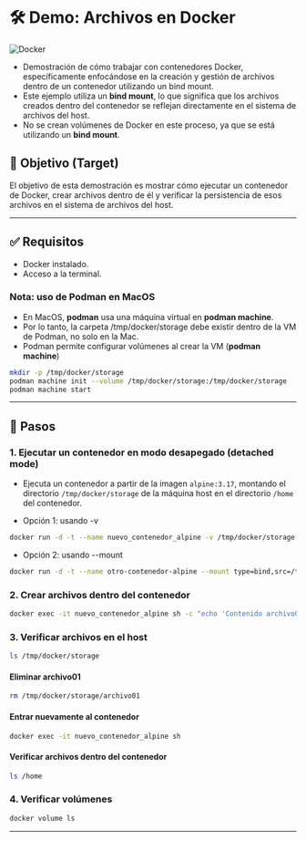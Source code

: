 # 🛠️ Demo: Archivos en Docker
![Docker](https://img.shields.io/badge/docker-%230db7ed.svg?style=for-the-badge&logo=docker&logoColor=white)

- Demostración de cómo trabajar con contenedores Docker, específicamente enfocándose en la creación y gestión de archivos dentro de un contenedor utilizando un bind mount.
- Este ejemplo utiliza un **bind mount**, lo que significa que los archivos creados dentro del contenedor se reflejan directamente en el sistema de archivos del host.
- No se crean volúmenes de Docker en este proceso, ya que se está utilizando un **bind mount**.


## 🎯 Objetivo (Target)

El objetivo de esta demostración es mostrar cómo ejecutar un contenedor de Docker, crear archivos dentro de él y verificar la persistencia de esos archivos en el sistema de archivos del host.

---

## ✅ Requisitos

- Docker instalado.
- Acceso a la terminal.

### Nota: uso de Podman en MacOS
- En MacOS, **podman** usa una máquina virtual en **podman machine**.
- Por lo tanto, la carpeta /tmp/docker/storage debe existir dentro de la VM de Podman, no solo en la Mac.
- Podman permite configurar volúmenes al crear la VM (**podman machine**)
```bash
mkdir -p /tmp/docker/storage
podman machine init --volume /tmp/docker/storage:/tmp/docker/storage
podman machine start
```

---

## 🚀 Pasos

### 1. Ejecutar un contenedor en modo desapegado (detached mode)

- Ejecuta un contenedor a partir de la imagen `alpine:3.17`, montando el directorio `/tmp/docker/storage` de la máquina host en el directorio `/home` del contenedor.

- Opción 1: usando -v
```bash
docker run -d -t --name nuevo_contenedor_alpine -v /tmp/docker/storage:/home alpine:3.17
```
- Opción 2: usando --mount
```bash
docker run -d -t --name otro-contenedor-alpine --mount type=bind,src=/tmp/docker/storage,dst=/home alpine:3.17
```

### 2. Crear archivos dentro del contenedor
```bash
docker exec -it nuevo_contenedor_alpine sh -c "echo 'Contenido archivo01' > /home/archivo01 && echo 'Contenido archivo02' > /home/archivo02"
```

### 3. Verificar archivos en el host
```bash
ls /tmp/docker/storage
```

#### Eliminar archivo01
```bash
rm /tmp/docker/storage/archivo01
```

#### Entrar nuevamente al contenedor
```bash
docker exec -it nuevo_contenedor_alpine sh
```

#### Verificar archivos dentro del contenedor
```bash
ls /home
```

### 4. Verificar volúmenes
```bash
docker volume ls
```

---

